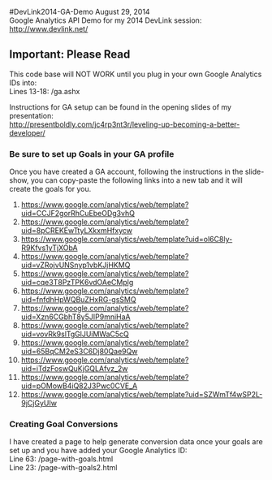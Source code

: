 #DevLink2014-GA-Demo
August 29, 2014   
Google Analytics API Demo for my 2014 DevLink session:   
http://www.devlink.net/

## Important: Please Read
This code base will NOT WORK until you plug in your own Google Analytics IDs into:   
Lines 13-18: /ga.ashx

Instructions for GA setup can be found in the opening slides of my presentation:   
http://presentboldly.com/jc4rp3nt3r/leveling-up-becoming-a-better-developer/

### Be sure to set up Goals in your GA profile
Once you have created a GA account, following the instructions in the slide-show, you can copy-paste the following links into a new tab and it will create the goals for you.

1. https://www.google.com/analytics/web/template?uid=CCJF2gorRhCuEbeODg3vhQ
2. https://www.google.com/analytics/web/template?uid=8pCREKEwTtyLXkxmHfxycw
3. https://www.google.com/analytics/web/template?uid=ol6C8ly-R9Kfvs1yTjXObA
4. https://www.google.com/analytics/web/template?uid=vZRojvUNSnyp1vbKJjHKMQ
5. https://www.google.com/analytics/web/template?uid=cqe3T8PzTPK6vdOAeCMplg
6. https://www.google.com/analytics/web/template?uid=fnfdhHpWQBuZHxRG-gsSMQ
7. https://www.google.com/analytics/web/template?uid=Xzn6CGbhT8y5JIP9mniHaA
8. https://www.google.com/analytics/web/template?uid=vovRk9slTgGlJUiMWaC5cQ
9. https://www.google.com/analytics/web/template?uid=65BqCM2eS3C6Dj80Qae9Qw
10. https://www.google.com/analytics/web/template?uid=iTdzFoswQuKjGQLAfvz_2w
11. https://www.google.com/analytics/web/template?uid=pOMowB4iQ82J3Pwc0CVE_A
12. https://www.google.com/analytics/web/template?uid=SZWmTf4wSP2L-9jCjGyUIw

### Creating Goal Conversions
I have created a page to help generate conversion data once your goals are set up and you have added your Google Analytics ID:   
Line 63: /page-with-goals.html   
Line 23: /page-with-goals2.html   
